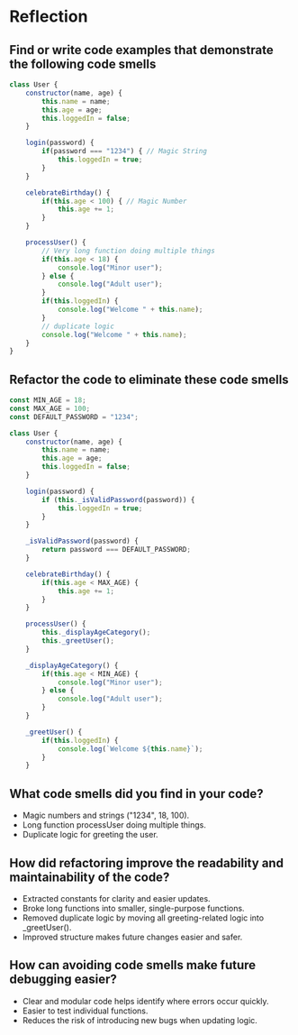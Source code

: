 # Reflection

## Find or write code examples that demonstrate the following code smells

```javascript
class User {
    constructor(name, age) {
        this.name = name;
        this.age = age;
        this.loggedIn = false;
    }

    login(password) {
        if(password === "1234") { // Magic String
            this.loggedIn = true;
        }
    }

    celebrateBirthday() {
        if(this.age < 100) { // Magic Number
            this.age += 1;
        }
    }

    processUser() {
        // Very long function doing multiple things
        if(this.age < 18) {
            console.log("Minor user");
        } else {
            console.log("Adult user");
        }
        if(this.loggedIn) {
            console.log("Welcome " + this.name);
        }
        // duplicate logic
        console.log("Welcome " + this.name);
    }
}

```

## Refactor the code to eliminate these code smells

```javascript
const MIN_AGE = 18;
const MAX_AGE = 100;
const DEFAULT_PASSWORD = "1234";

class User {
    constructor(name, age) {
        this.name = name;
        this.age = age;
        this.loggedIn = false;
    }

    login(password) {
        if (this._isValidPassword(password)) {
            this.loggedIn = true;
        }
    }

    _isValidPassword(password) {
        return password === DEFAULT_PASSWORD;
    }

    celebrateBirthday() {
        if(this.age < MAX_AGE) {
            this.age += 1;
        }
    }

    processUser() {
        this._displayAgeCategory();
        this._greetUser();
    }

    _displayAgeCategory() {
        if(this.age < MIN_AGE) {
            console.log("Minor user");
        } else {
            console.log("Adult user");
        }
    }

    _greetUser() {
        if(this.loggedIn) {
            console.log(`Welcome ${this.name}`);
        }
    }
```

## What code smells did you find in your code?

- Magic numbers and strings ("1234", 18, 100).
- Long function processUser doing multiple things.
- Duplicate logic for greeting the user.

## How did refactoring improve the readability and maintainability of the code?

- Extracted constants for clarity and easier updates.
- Broke long functions into smaller, single-purpose functions.
- Removed duplicate logic by moving all greeting-related logic into _greetUser().
- Improved structure makes future changes easier and safer.

## How can avoiding code smells make future debugging easier?

- Clear and modular code helps identify where errors occur quickly.
- Easier to test individual functions.
- Reduces the risk of introducing new bugs when updating logic.
